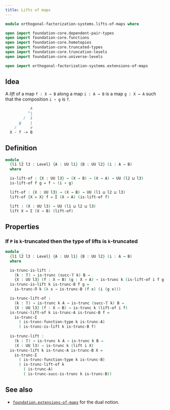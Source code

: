```yaml
---
title: Lifts of maps
---
```


```agda
module orthogonal-factorization-systems.lifts-of-maps where

open import foundation-core.dependent-pair-types
open import foundation-core.functions
open import foundation-core.homotopies
open import foundation-core.truncated-types
open import foundation-core.truncation-levels
open import foundation-core.universe-levels

open import orthogonal-factorization-systems.extensions-of-maps
```

## Idea

A _lift_ of a map `f : X → B` along a map `i : A → B`
is a map `g : X → A` such that the composition `i ∘ g` is `f`.

```md
           A
          ^|
        /  i
      g    |
    /      v
  X - f -> B
```

## Definition

```agda
module _
  {l1 l2 l3 : Level} {A : UU l1} {B : UU l2} (i : A → B)
  where

  is-lift-of : {X : UU l3} → (X → B) → (X → A) → UU (l2 ⊔ l3)
  is-lift-of f g = f ~ (i ∘ g)

  lift-of : {X : UU l3} → (X → B) → UU (l1 ⊔ l2 ⊔ l3)
  lift-of {X = X} f = Σ (X → A) (is-lift-of f)

  lift : (X : UU l3) → UU (l1 ⊔ l2 ⊔ l3)
  lift X = Σ (X → B) (lift-of)
```

## Properties

### If `P` is `k`-truncated then the type of lifts is `k`-truncated

```agda
module _
  {l1 l2 l3 : Level} {A : UU l1} {B : UU l2} (i : A → B)
  where

  is-trunc-is-lift :
    (k : 𝕋) → is-trunc (succ-𝕋 k) B →
    {X : UU l3} (f : X → B) (g : X → A) → is-trunc k (is-lift-of i f g)
  is-trunc-is-lift k is-trunc-B f g =
    is-trunc-Π k (λ x → is-trunc-B (f x) (i (g x)))

  is-trunc-lift-of :
    (k : 𝕋) → is-trunc k A → is-trunc (succ-𝕋 k) B →
    {X : UU l3} (f : X → B) → is-trunc k (lift-of i f)
  is-trunc-lift-of k is-trunc-A is-trunc-B f =
    is-trunc-Σ
      ( is-trunc-function-type k is-trunc-A)
      ( is-trunc-is-lift k is-trunc-B f)
  
  is-trunc-lift :
    (k : 𝕋) → is-trunc k A → is-trunc k B →
    (X : UU l3) → is-trunc k (lift i X)
  is-trunc-lift k is-trunc-A is-trunc-B X =
    is-trunc-Σ
      ( is-trunc-function-type k is-trunc-B)
      ( is-trunc-lift-of k
        ( is-trunc-A)
        ( is-trunc-succ-is-trunc k is-trunc-B))
```

## See also

- [`foundation.extensions-of-maps`](foundation.extensions-of-maps.html) for the dual notion.
